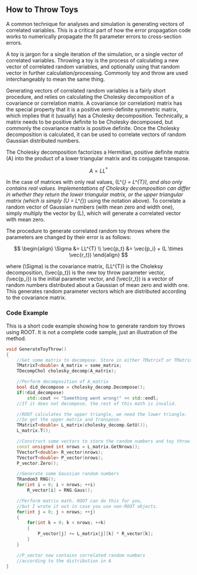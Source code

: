 ## How to Throw Toys

A common technique for analyses and simulation is generating vectors of correlated variables. This is a critical part of how the error propagation code works to numerically propagate the fit parameter errors to cross-section errors.

A toy is jargon for a single iteration of the simulation, or a single vector of correlated variables. Throwing a toy is the process of calculating a new vector of correlated random variables, and optionally using that random vector in further calculation/processing. Commonly toy and throw are used interchangeably to mean the same thing.

Generating vectors of correlated random variables is a fairly short procedure, and relies on calculating the Cholesky decomposition of a covariance or correlation matrix. A covariance (or correlation) matrix has the special property that it is a positive semi-definite symmetric matrix, which implies that it (usually) has a Cholesky decomposition. Technically, a matrix needs to be positive definite to be Cholesky decomposed, but commonly the covariance matrix is positive definite. Once the Cholesky decomposition is calculated, it can be used to correlate vectors of random Gaussian distributed numbers.

The Cholesky decomposition factorizes a Hermitian, positive definite matrix \(A\) into the product of a lower triangular matrix and its conjugate transpose.

$$
A = LL^{*}
$$

In the case of matrices with only real values, \(L^{*} = L^{T}\), and also only contains real values. Implementations of Cholesky decomposition can differ in whether they return the lower triangular matrix, or the upper triangular matrix (which is simply \(U = L^{*}\) using the notation above). To correlate a random vector of Gaussian numbers (with mean zero and width one), simply multiply the vector by \(L\), which will generate a correlated vector with mean zero.

The procedure to generate correlated random toy throws where the parameters are changed by their error is as follows:

$$
\begin{align}
\Sigma &= LL^{T} \\
\vec{p_t} &= \vec{p_i} + (L \times \vec{r_t})
\end{align}
$$

where \(\Sigma\) is the covariance matrix, \(LL^{T}\) is the Choleksy decomposition, \(\vec{p_t}\) is the new toy throw parameter vector, \(\vec{p_i}\) is the initial parameter vector, and \(\vec{r_t}\) is a vector of random numbers distributed about a Gaussian of mean zero and width one. This generates random parameter vectors which are distributed according to the covariance matrix.

### Code Example

This is a short code example showing how to generate random toy throws using ROOT. It is not a complete code sample, just an illustration of the method.

```cpp
void GenerateToyThrow()
{
    //Get some matrix to decompose. Store in either TMatrixT or TMatrixTSym
    TMatrixT<double> A_matrix = some_matrix;
    TDecompChol cholesky_decomp(A_matrix);

    //Perform decomposition of A_matrix
    bool did_decompose = cholesky_decomp.Decompose();
    if(!did_decompose)
        std::cout << "Something went wrong!" << std::endl;
    //If it does not decompose, the rest of this math is invalid.

    //ROOT calculates the upper triangle, we need the lower triangle.
    //So get the upper matrix and transpose.
    TMatrixT<double> L_matrix(cholesky_decomp.GetU());
    L_matrix.T();

    //Construct some vectors to store the random numbers and toy throw
    const unsigned int nrows = L_matrix.GetNrows();
    TVectorT<double> R_vector(nrows);
    TVectorT<double> P_vector(nrows);
    P_vector.Zero();

    //Generate some Gaussian random numbers
    TRandom3 RNG();
    for(int i = 0; i < nrows; ++i)
        R_vector[i] = RNG.Gaus();

    //Perform matrix math. ROOT can do this for you,
    //but I wrote it out in case you use non-ROOT objects.
    for(int j = 0; j < nrows; ++j)
    {
        for(int k = 0; k < nrows; ++k)
        {
            P_vector[j] += L_matrix[j][k] * R_vector[k];
        }
    }

    //P_vector now contains correlated random numbers
    //according to the distribution in A
}
```
